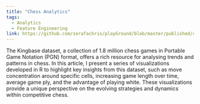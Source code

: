 ```yaml
---
title: "Chess Analytics"
tags:
  - Analytics
  - Feature Engineering
link: https://github.com/zerafachris/playGround/blob/master/published/chessAnalytics/ChessAnalytics.ipynb
---
```


The Kingbase dataset, a collection of 1.8 million chess games in Portable Game Notation (PGN) format, offers a rich resource for analysing trends and patterns in chess. In this article, I present a series of visualizations developed in R to highlight key insights from this dataset, such as move concentration around specific cells, increasing game length over time, average game ply, and the advantage of playing white. These visualizations provide a unique perspective on the evolving strategies and dynamics within competitive chess.